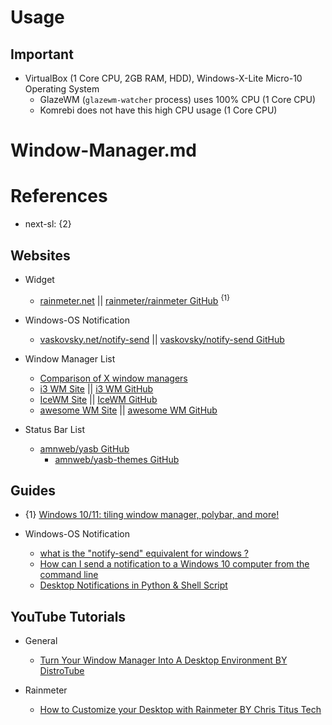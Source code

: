# Usage

## Important

* VirtualBox (1 Core CPU, 2GB RAM, HDD), Windows-X-Lite Micro-10 Operating System
  * GlazeWM (`glazewm-watcher` process) uses 100% CPU (1 Core CPU)
  * Komrebi does not have this high CPU usage (1 Core CPU)

# Window-Manager.md

# References

* next-sl: {2}

## Websites

* Widget
  * [rainmeter.net](https://www.rainmeter.net/) || [rainmeter/rainmeter GitHub](https://github.com/rainmeter/rainmeter) <sup>{1}</sup>

* Windows-OS Notification
  * [vaskovsky.net/notify-send](https://vaskovsky.net/notify-send/) || [vaskovsky/notify-send GitHub](https://github.com/vaskovsky/notify-send)

* Window Manager List
  * [Comparison of X window managers](https://en.wikipedia.org/wiki/Comparison_of_X_window_managers)
  * [i3 WM Site](https://i3wm.org/) || [i3 WM GitHub](https://github.com/i3/i3)
  * [IceWM Site](https://ice-wm.org/) || [IceWM GitHub](https://github.com/ice-wm/icewm)
  * [awesome WM Site](https://awesomewm.org/) || [awesome WM GitHub](https://github.com/awesomeWM/awesome)

* Status Bar List
  * [amnweb/yasb GitHub](https://github.com/amnweb/yasb)
    * [amnweb/yasb-themes GitHub](https://github.com/amnweb/yasb-themes)

## Guides

* {1} [Windows 10/11: tiling window manager, polybar, and more!](https://www.reddit.com/r/WindowsHacking/comments/uumlu1/windows_1011_tiling_window_manager_polybar_and/)

* Windows-OS Notification
  * [what is the "notify-send" equivalent for windows ?](https://stackoverflow.com/questions/39535937/what-is-the-notify-send-equivalent-for-windows)
  * [How can I send a notification to a Windows 10 computer from the command line](https://superuser.com/questions/1179758/how-can-i-send-a-notification-to-a-windows-10-computer-from-the-command-line)
  * [Desktop Notifications in Python & Shell Script](https://medium.com/oceanize-geeks/desktop-notifications-in-python-shell-script-ae58a49c0baa)

## YouTube Tutorials
  
* General
  * [Turn Your Window Manager Into A Desktop Environment BY DistroTube](https://www.youtube.com/watch?v=FX26s8INUYo)

* Rainmeter
  * [How to Customize your Desktop with Rainmeter BY Chris Titus Tech](https://www.youtube.com/watch?v=WROzWPK3iw8)
